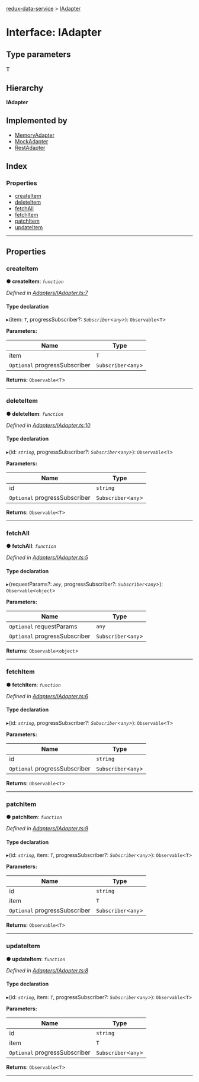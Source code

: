 [redux-data-service](../README.md) > [IAdapter](../interfaces/iadapter.md)

# Interface: IAdapter

## Type parameters
#### T 
## Hierarchy

**IAdapter**

## Implemented by

* [MemoryAdapter](../classes/memoryadapter.md)
* [MockAdapter](../classes/mockadapter.md)
* [RestAdapter](../classes/restadapter.md)

## Index

### Properties

* [createItem](iadapter.md#createitem)
* [deleteItem](iadapter.md#deleteitem)
* [fetchAll](iadapter.md#fetchall)
* [fetchItem](iadapter.md#fetchitem)
* [patchItem](iadapter.md#patchitem)
* [updateItem](iadapter.md#updateitem)

---

## Properties

<a id="createitem"></a>

###  createItem

**● createItem**: *`function`*

*Defined in [Adapters/IAdapter.ts:7](https://github.com/Rediker-Software/redux-data-service/blob/b275c20/src/Adapters/IAdapter.ts#L7)*

#### Type declaration
▸(item: *`T`*, progressSubscriber?: *`Subscriber`<`any`>*): `Observable`<`T`>

**Parameters:**

| Name | Type |
| ------ | ------ |
| item | `T` |
| `Optional` progressSubscriber | `Subscriber`<`any`> |

**Returns:** `Observable`<`T`>

___
<a id="deleteitem"></a>

###  deleteItem

**● deleteItem**: *`function`*

*Defined in [Adapters/IAdapter.ts:10](https://github.com/Rediker-Software/redux-data-service/blob/b275c20/src/Adapters/IAdapter.ts#L10)*

#### Type declaration
▸(id: *`string`*, progressSubscriber?: *`Subscriber`<`any`>*): `Observable`<`T`>

**Parameters:**

| Name | Type |
| ------ | ------ |
| id | `string` |
| `Optional` progressSubscriber | `Subscriber`<`any`> |

**Returns:** `Observable`<`T`>

___
<a id="fetchall"></a>

###  fetchAll

**● fetchAll**: *`function`*

*Defined in [Adapters/IAdapter.ts:5](https://github.com/Rediker-Software/redux-data-service/blob/b275c20/src/Adapters/IAdapter.ts#L5)*

#### Type declaration
▸(requestParams?: *`any`*, progressSubscriber?: *`Subscriber`<`any`>*): `Observable`<`object`>

**Parameters:**

| Name | Type |
| ------ | ------ |
| `Optional` requestParams | `any` |
| `Optional` progressSubscriber | `Subscriber`<`any`> |

**Returns:** `Observable`<`object`>

___
<a id="fetchitem"></a>

###  fetchItem

**● fetchItem**: *`function`*

*Defined in [Adapters/IAdapter.ts:6](https://github.com/Rediker-Software/redux-data-service/blob/b275c20/src/Adapters/IAdapter.ts#L6)*

#### Type declaration
▸(id: *`string`*, progressSubscriber?: *`Subscriber`<`any`>*): `Observable`<`T`>

**Parameters:**

| Name | Type |
| ------ | ------ |
| id | `string` |
| `Optional` progressSubscriber | `Subscriber`<`any`> |

**Returns:** `Observable`<`T`>

___
<a id="patchitem"></a>

###  patchItem

**● patchItem**: *`function`*

*Defined in [Adapters/IAdapter.ts:9](https://github.com/Rediker-Software/redux-data-service/blob/b275c20/src/Adapters/IAdapter.ts#L9)*

#### Type declaration
▸(id: *`string`*, item: *`T`*, progressSubscriber?: *`Subscriber`<`any`>*): `Observable`<`T`>

**Parameters:**

| Name | Type |
| ------ | ------ |
| id | `string` |
| item | `T` |
| `Optional` progressSubscriber | `Subscriber`<`any`> |

**Returns:** `Observable`<`T`>

___
<a id="updateitem"></a>

###  updateItem

**● updateItem**: *`function`*

*Defined in [Adapters/IAdapter.ts:8](https://github.com/Rediker-Software/redux-data-service/blob/b275c20/src/Adapters/IAdapter.ts#L8)*

#### Type declaration
▸(id: *`string`*, item: *`T`*, progressSubscriber?: *`Subscriber`<`any`>*): `Observable`<`T`>

**Parameters:**

| Name | Type |
| ------ | ------ |
| id | `string` |
| item | `T` |
| `Optional` progressSubscriber | `Subscriber`<`any`> |

**Returns:** `Observable`<`T`>

___

